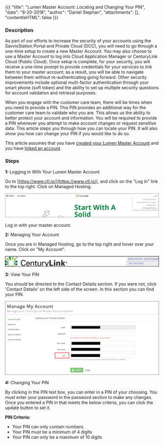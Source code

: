 {{{
  "title": "Lumen Master Account: Locating and Changing Your PIN",
  "date": "8-20-2018",
  "author": "Daniel Stephan",
  "attachments": [],
  "contentIsHTML": false
}}}

### Description

As part of our efforts to increase the security of your accounts using the SavvisStation Portal and Private Cloud (DCC), you will need to go through a one-time setup to create a new Master Account.  You may also choose to use a Master Account to log into Cloud Application Manager or CenturyLink Cloud (Public Cloud).  Once setup is complete, for your security, you will receive a one-time prompt to provide credentials for your services to link them to your master account; as a result, you will be able to navigate between them without re-authenticating going forward. Other security improvements include optional multi-factor authentication through your smart phone (soft token) and the ability to set up multiple security questions for account validation and retrieval purposes.

When you engage with the customer care team, there will be times when you need to provide a PIN.  This PIN provides an additional way for the customer care team to validate who you are. This allows us the ability to better protect your account and information.  You will be required to provide a PIN whenever you attempt to make account changes or request sensitive data.  This article steps you through how you can locate your PIN.  It will also show you how can change your PIN if you would like to do so.

This article assumes that you have [created your Lumen Master Account](lumen-master-account-registration.md) and you have [linked an account](lumen-master-account-linking-and-unlinking-accounts.md).

### Steps
**1:** Logging in With Your Lumen Master Account   

Go to [https://www.ctl.io/](https://www.ctl.io/), and click on the "Log In" link to the top right.  Click on Managed Hosting.  

![ES-LCYP-1.png](../../images/ES-LCYP-1.png) 

Log in with your master account.  


**2:** Managing Your Account  

Once you are in Managed Hosting, go to the top right and hover over your name.  Click on "My Account".  

![ES-LCYP-2.png](../../images/ES-LCYP-2.png)

**3:** View Your PIN  

You should be directed to the Contact Details section.  If you were not, click 'Contact Details' on the left side of the screen. In this section you can find your PIN. 

![ES-LCYP-3.png](../../images/ES-LCYP-3.png)

**4:** Changing Your PIN  

By clicking in the PIN text box, you can enter in a PIN of your choosing.  You must enter your password in the password section to make any changes.  Once you entered a PIN in that meets the below criteria, you can click the update button to set it.  

**PIN Criteria:**  
* Your PIN can only contain numbers
* Your PIN must be a minimum of 4 digits
* Your PIN can only be a maximum of 10 digits
